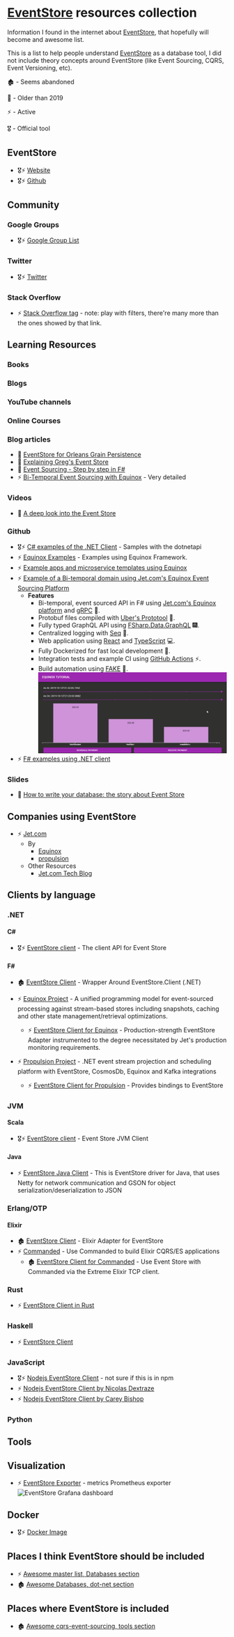 # [EventStore](http://eventstore.com/) resources collection
Information I found in the internet about [EventStore](http://eventstore.com/), that hopefully will become and awesome list.

This is a list to help people understand [EventStore](http://eventstore.com/) as a database tool, I did not include theory concepts around EventStore (like Event Sourcing, CQRS, Event Versioning, etc).

🏚 - Seems abandoned

🧓 - Older than 2019

⚡️ - Active

🎖 - Official tool

## EventStore
 - 🎖⚡️ [Website](http://eventstore.com/)
 - 🎖⚡️ [Github](https://github.com/EventStore/EventStore)

## Community
### Google Groups
- 🎖⚡️ [Google Group List](https://groups.google.com/forum/#!forum/event-store)
### Twitter
- 🎖⚡️ [Twitter](https://twitter.com/eventstore)
### Stack Overflow
- ⚡️ [Stack Overflow tag](https://stackoverflow.com/questions/tagged/get-event-store) - note: play with filters, there're many more than the ones showed by that link.

## Learning Resources
### Books
### Blogs
### YouTube channels
### Online Courses
### Blog articles
 - 🧓 [EventStore for Orleans Grain Persistence](https://codeopinion.com/eventstore-for-orleans-grain-persistence/)
 - 🧓 [Explaining Greg's Event Store](https://blog.arkency.com/2015/03/explaining-gregs-event-store/)
 - 🧓 [Event Sourcing - Step by step in F#](https://medium.com/@dzoukr/event-sourcing-step-by-step-in-f-be808aa0ca18)
 - ⚡️ [Bi-Temporal Event Sourcing with Equinox](https://andrewcmeier.com/bi-temporal-event-sourcing) - Very detailed
### Videos
- 🧓 [A deep look into the Event Store](https://vimeo.com/53153270)
### Github
- 🎖⚡️ [C# examples of the .NET Client](https://github.com/EventStore/EventStore.Samples.Dotnet) - Samples with the dotnetapi
- ⚡️ [Equinox Examples](https://github.com/jet/equinox/tree/master/samples) - Examples using Equinox Framework.
- ⚡️ [Example apps and microservice templates using Equinox](https://github.com/jet/dotnet-templates)
- ⚡️ [Example of a Bi-temporal domain using Jet.com's Equinox Event Sourcing Platform](https://github.com/ameier38/equinox-tutorial)
  - __Features__
    - Bi-temporal, event sourced API in F# using 
[Jet.com's Equinox platform](https://github.com/jet/equinox) 
and [gRPC](https://grpc.io/) :milky_way:.
    - Protobuf files compiled with 
[Uber's Prototool](https://github.com/uber/prototool) :wrench:.
    - Fully typed GraphQL API using 
[FSharp.Data.GraphQL](https://github.com/fsprojects/FSharp.Data.GraphQL) :fireworks:.
    - Centralized logging with [Seq](https://datalust.co/seq) :scroll:.
    - Web application using [React](https://reactjs.org/) 
and [TypeScript](https://www.typescriptlang.org/) :computer:.
    - Fully Dockerized for fast local development :whale:.
    - Integration tests and example CI using [GitHub Actions](https://github.com/features/actions) :zap:.
    - Build automation using [FAKE](https://github.com/fsharp/FAKE) :hammer:.
    ![Example](https://github.com/ameier38/equinox-tutorial/blob/master/images/time-travel.gif?raw=true)
- ⚡️ [F# examples using .NET client](https://github.com/edgarjrg/EventStore.Samples.FSharp)
### Slides
- 🧓 [How to write your database: the story about Event Store](https://www.slideshare.net/vhaydin/it-weekendukraine2013event-store)
## Companies using EventStore
- ⚡️ [Jet.com](https://jet.com/)
  - By
    - [Equinox](https://github.com/jet/equinox)
    - [propulsion](https://github.com/jet/propulsion)
  - Other Resources
    - [Jet.com Tech Blog](https://medium.com/jettech)

## Clients by language
### .NET
#### C#
- 🎖⚡️ [EventStore client](https://www.nuget.org/packages/EventStore.Client/) - The client API for Event Store
#### F#
- 🏚 [EventStore Client](https://github.com/haf/EventStore.Client.FSharp) - Wrapper Around EventStore.Client (.NET)
- ⚡️ [Equinox Project](https://github.com/jet/equinox) -  A unified programming model for event-sourced processing against stream-based stores including snapshots, caching and other state management/retrieval optimizations.
   - ⚡️ [EventStore Client for Equinox](https://www.nuget.org/packages/Equinox.EventStore) - Production-strength EventStore Adapter instrumented to the degree necessitated by Jet's production monitoring requirements.

- ⚡️ [Propulsion Project](https://github.com/jet/propulsion) - .NET event stream projection and scheduling platform with EventStore, CosmosDb, Equinox and Kafka integrations
  - ⚡️ [EventStore Client for Propulsion](https://www.nuget.org/packages/Propulsion.EventStore/) - Provides bindings to EventStore
### JVM
#### Scala
- 🎖⚡️ [EventStore client](https://github.com/EventStore/EventStore.JVM) - Event Store JVM Client 
#### Java
-  ⚡️ [EventStore Java Client](https://github.com/msemys/esjc) - This is EventStore driver for Java, that uses Netty for network communication and GSON for object serialization/deserialization to JSON

### Erlang/OTP
#### Elixir
- 🏚 [EventStore Client](https://github.com/exponentially/extreme) - Elixir Adapter for EventStore
- ⚡️ [Commanded](https://github.com/commanded/commanded) - Use Commanded to build Elixir CQRS/ES applications
  - 🏚 [EventStore Client for Commanded](https://github.com/commanded/commanded-extreme-adapter) - Use Event Store with Commanded via the Extreme Elixir TCP client.
### Rust
 - ⚡️ [EventStore Client in Rust](https://github.com/YoEight/eventstore-rs)
### Haskell
 - ⚡️ [EventStore Client](https://hackage.haskell.org/package/eventstore)
### JavaScript
 - 🎖⚡ [Nodejs EventStore Client](https://github.com/EventStore/EventStore-Client-NodeJS) - not sure if this is in npm
 - ⚡️ [Nodejs EventStore Client by Nicolas Dextraze](https://github.com/nicdex/node-eventstore-client)
 - ⚡️ [Nodejs EventStore Client by Carey Bishop](https://github.com/x-cubed/event-store-client)
### Python
## Tools
## Visualization
 - ⚡️ [EventStore Exporter](https://github.com/marcinbudny/eventstore_exporter) - metrics Prometheus exporter
 ![EventStore Grafana dashboard](https://github.com/marcinbudny/eventstore_exporter/blob/0.7.0/dashboard.png?raw=true)

## Docker 
 - 🎖⚡️ [Docker Image](https://hub.docker.com/r/eventstore/eventstore)

## Places I think EventStore should be included

- ⚡️ [Awesome master list, Databases section](https://github.com/sindresorhus/awesome/blob/master/readme.md#databases)
- 🏚 [Awesome Databases, dot-net section](https://github.com/numetriclabz/awesome-db#dot-net)

## Places where EventStore is included
- 🏚 [Awesome cqrs-event-sourcing, tools section](https://github.com/leandrocp/awesome-cqrs-event-sourcing#tools)
